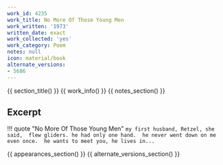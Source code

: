 ```yaml
---
work_id: 4235
work_title: No More Of Those Young Men
work_written: '1973'
written_date: exact
work_collected: 'yes'
work_category: Poem
notes: null
icon: material/book
alternate_versions:
- 5686
---
```


{{ section_title() }}
{{ work_info() }}
{{ notes_section() }}
## Excerpt
!!! quote "No More Of Those Young Men"
    ```
    my first husband, Retzel, she said, 
    flew gliders. he had only one hand. 
    he never went down on me even once. 
    he wants to meet you, he lives in...
    ```

{{ appearances_section() }}
{{ alternate_versions_section() }}